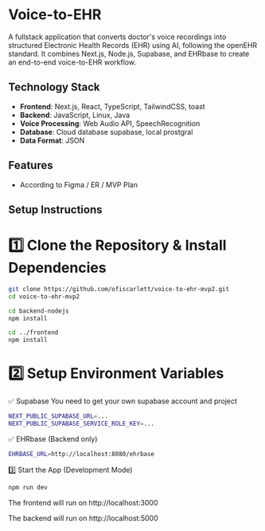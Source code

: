 # Voice-to-EHR

A fullstack application that converts doctor's voice recordings into structured Electronic Health Records (EHR) using AI, following the openEHR standard.
It combines Next.js, Node.js, Supabase, and EHRbase to create an end-to-end voice-to-EHR workflow.

## Technology Stack

- **Frontend**: Next.js, React, TypeScript, TailwindCSS, toast
- **Backend**: JavaScript, Linux, Java
- **Voice Processing**: Web Audio API, SpeechRecognition
- **Database**: Cloud database supabase, local prostgral 
- **Data Format**: JSON

## Features

- According to Figma / ER / MVP Plan

## Setup Instructions
# 1️⃣ Clone the Repository & Install Dependencies
```bash
git clone https://github.com/ofiscarlett/voice-to-ehr-mvp2.git
cd voice-to-ehr-mvp2

cd backend-nodejs
npm install

cd ../frontend
npm install
```
# 2️⃣ Setup Environment Variables
✅ Supabase
You need to get your own supabase account and project
```bash
NEXT_PUBLIC_SUPABASE_URL=...
NEXT_PUBLIC_SUPABASE_SERVICE_ROLE_KEY=...

```
✅ EHRbase (Backend only)
```bash
EHRBASE_URL=http://localhost:8080/ehrbase
```

3️⃣ Start the App (Development Mode)
```bash
npm run dev
```

The frontend will run on http://localhost:3000



The backend will run on http://localhost:5000
